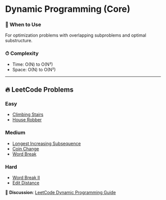 # Dynamic Programming (Core)

### 📖 When to Use
For optimization problems with overlapping subproblems and optimal substructure.

### ⏱ Complexity
- Time: O(N) to O(N²)
- Space: O(N) to O(N²)

---

## 🔥 LeetCode Problems

### Easy
- [Climbing Stairs](https://leetcode.com/problems/climbing-stairs/)
- [House Robber](https://leetcode.com/problems/house-robber/)

### Medium
- [Longest Increasing Subsequence](https://leetcode.com/problems/longest-increasing-subsequence/)
- [Coin Change](https://leetcode.com/problems/coin-change/)
- [Word Break](https://leetcode.com/problems/word-break/)

### Hard
- [Word Break II](https://leetcode.com/problems/word-break-ii/)
- [Edit Distance](https://leetcode.com/problems/edit-distance/)

💬 **Discussion**: [LeetCode Dynamic Programming Guide](https://leetcode.com/discuss/general-discussion/657507/)
